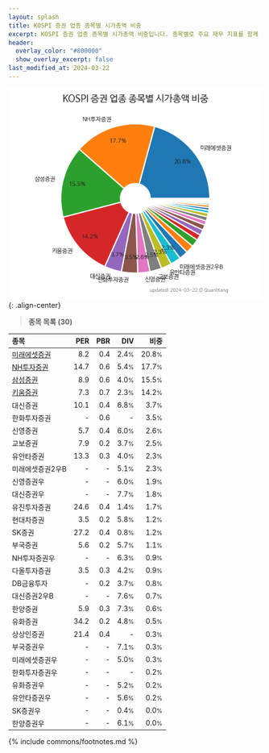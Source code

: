 ```yaml
---
layout: splash
title: KOSPI 증권 업종 종목별 시가총액 비중
excerpt: KOSPI 증권 업종 종목별 시가총액 비중입니다. 종목별로 주요 재무 지표를 함께 표시합니다.
header:
  overlay_color: "#800000"
  show_overlay_excerpt: false
last_modified_at: 2024-03-22
---
```



![KOSPI 증권 업종 종목별 시가총액 비중](/stats/sector/images/kospi_업종_증권_종목.png){: .align-center}


> **종목 목록 (30)**<a id="list"></a>

| **종목** | **PER** | **PBR** | **DIV** | **비중** |
| :------- | ------: | ------: | ------: | -------: |
| [미래에셋증권](/006800/) | 8.2 | 0.4 | 2.4<small>%</small> | 20.8<small>%</small> |
| [NH투자증권](/005940/) | 14.7 | 0.6 | 5.4<small>%</small> | 17.7<small>%</small> |
| [삼성증권](/016360/) | 8.9 | 0.6 | 4.0<small>%</small> | 15.5<small>%</small> |
| [키움증권](/039490/) | 7.3 | 0.7 | 2.3<small>%</small> | 14.2<small>%</small> |
| 대신증권 | 10.1 | 0.4 | 6.8<small>%</small> | 3.7<small>%</small> |
| 한화투자증권 | - | 0.6 | - | 3.5<small>%</small> |
| 신영증권 | 5.7 | 0.4 | 6.0<small>%</small> | 2.6<small>%</small> |
| 교보증권 | 7.9 | 0.2 | 3.7<small>%</small> | 2.5<small>%</small> |
| 유안타증권 | 13.3 | 0.3 | 4.0<small>%</small> | 2.3<small>%</small> |
| 미래에셋증권2우B | - | - | 5.1<small>%</small> | 2.3<small>%</small> |
| 신영증권우 | - | - | 6.0<small>%</small> | 1.9<small>%</small> |
| 대신증권우 | - | - | 7.7<small>%</small> | 1.8<small>%</small> |
| 유진투자증권 | 24.6 | 0.4 | 1.4<small>%</small> | 1.7<small>%</small> |
| 현대차증권 | 3.5 | 0.2 | 5.8<small>%</small> | 1.2<small>%</small> |
| SK증권 | 27.2 | 0.4 | 0.8<small>%</small> | 1.2<small>%</small> |
| 부국증권 | 5.6 | 0.2 | 5.7<small>%</small> | 1.1<small>%</small> |
| NH투자증권우 | - | - | 6.3<small>%</small> | 0.9<small>%</small> |
| 다올투자증권 | 3.5 | 0.3 | 4.2<small>%</small> | 0.9<small>%</small> |
| DB금융투자 | - | 0.2 | 3.7<small>%</small> | 0.8<small>%</small> |
| 대신증권2우B | - | - | 7.6<small>%</small> | 0.7<small>%</small> |
| 한양증권 | 5.9 | 0.3 | 7.3<small>%</small> | 0.6<small>%</small> |
| 유화증권 | 34.2 | 0.2 | 4.8<small>%</small> | 0.5<small>%</small> |
| 상상인증권 | 21.4 | 0.4 | - | 0.3<small>%</small> |
| 부국증권우 | - | - | 7.1<small>%</small> | 0.3<small>%</small> |
| 미래에셋증권우 | - | - | 5.0<small>%</small> | 0.3<small>%</small> |
| 한화투자증권우 | - | - | - | 0.2<small>%</small> |
| 유화증권우 | - | - | 5.2<small>%</small> | 0.2<small>%</small> |
| 유안타증권우 | - | - | 5.6<small>%</small> | 0.2<small>%</small> |
| SK증권우 | - | - | 0.4<small>%</small> | 0.0<small>%</small> |
| 한양증권우 | - | - | 6.1<small>%</small> | 0.0<small>%</small> |

{% include commons/footnotes.md %}